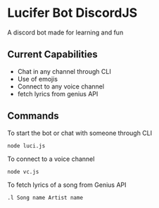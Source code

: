 # Lucifer Bot DiscordJS

A discord bot made for learning and fun

## Current Capabilities

- Chat in any channel through CLI
- Use of emojis
- Connect to any voice channel
- fetch lyrics from genius API

## Commands

To start the bot or chat with someone through CLI

```
node luci.js
```

To connect to a voice channel

```
node vc.js
```

To fetch lyrics of a song from Genius API

```
.l Song name Artist name
```

